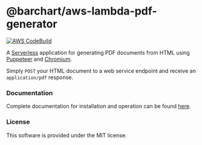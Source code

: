 # @barchart/aws-lambda-pdf-generator

[![AWS CodeBuild](https://codebuild.us-east-1.amazonaws.com/badges?uuid=eyJlbmNyeXB0ZWREYXRhIjoiTmtsZEw3M2l3cktxd3crQTJpMVVRbEUzU1dOMFBodFU0MlhaNUFZaC9kVzBIN1FYUXVVZFFUK29vcU5tazJyckNtVFFxL3BoSEdYMEk3V3dUOEhNUFhNPSIsIml2UGFyYW1ldGVyU3BlYyI6Ik84YnJJU1NUZDMvR3VLaXYiLCJtYXRlcmlhbFNldFNlcmlhbCI6MX0%3D&branch=master)](https://github.com/barchart/aws-lambda-pdf-generator)

A [Serverless](https://www.serverless.com/) application for generating PDF documents from HTML using [Puppeteer](https://github.com/puppeteer/puppeteer) and [Chromium](https://github.com/alixaxel/chrome-aws-lambda).

Simply ```POST``` your HTML document to a web service endpoint and receive an ```application/pdf``` response.

### Documentation

Complete documentation for installation and operation can be found [here](https://barchart.github.io/aws-lambda-pdf-generator/#/).

### License

This software is provided under the MIT license.

